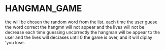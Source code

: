 # HANGMAN_GAME
the will be chosen the random word from the list.
each time the user guese the word correct the hangmn will not appear and the lives will not be decrease
each time guessing uncorrectly the hangman will be appear to the user and the lives will decrases until 0 the game is over, and it will diplay 'you lose.
